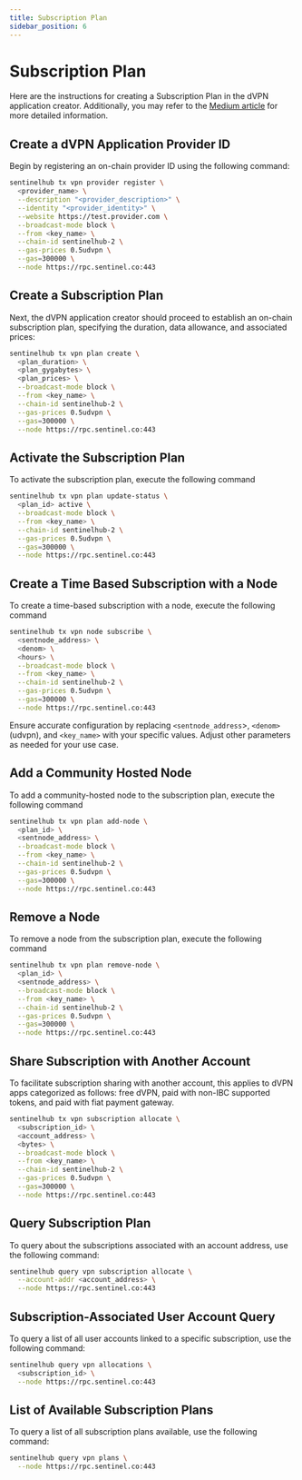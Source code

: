 ```yaml
---
title: Subscription Plan
sidebar_position: 6
---
```


# Subscription Plan

Here are the instructions for creating a Subscription Plan in the dVPN application creator. Additionally, you may refer to the [Medium article](https://medium.com/sentinel/introduction-of-on-chain-subscriptions-and-time-based-payments-sentinels-biggest-dvpn-protocol-a2b240199f18) for more detailed information.

## Create a dVPN Application Provider ID

Begin by registering an on-chain provider ID using the following command:

```bash
sentinelhub tx vpn provider register \
  <provider_name> \
  --description "<provider_description>" \
  --identity "<provider_identity>" \
  --website https://test.provider.com \
  --broadcast-mode block \
  --from <key_name> \
  --chain-id sentinelhub-2 \
  --gas-prices 0.5udvpn \
  --gas=300000 \
  --node https://rpc.sentinel.co:443
```

## Create a Subscription Plan

Next, the dVPN application creator should proceed to establish an on-chain subscription plan, specifying the duration, data allowance, and associated prices:

```bash
sentinelhub tx vpn plan create \
  <plan_duration> \
  <plan_gygabytes> \
  <plan_prices> \
  --broadcast-mode block \
  --from <key_name> \
  --chain-id sentinelhub-2 \
  --gas-prices 0.5udvpn \
  --gas=300000 \
  --node https://rpc.sentinel.co:443
```

## Activate the Subscription Plan

To activate the subscription plan, execute the following command

```bash
sentinelhub tx vpn plan update-status \
  <plan_id> active \
  --broadcast-mode block \
  --from <key_name> \
  --chain-id sentinelhub-2 \
  --gas-prices 0.5udvpn \
  --gas=300000 \
  --node https://rpc.sentinel.co:443
```

## Create a Time Based Subscription with a Node

To create a time-based subscription with a node, execute the following command

```bash
sentinelhub tx vpn node subscribe \
  <sentnode_address> \
  <denom> \
  <hours> \
  --broadcast-mode block \
  --from <key_name> \
  --chain-id sentinelhub-2 \
  --gas-prices 0.5udvpn \
  --gas=300000 \
  --node https://rpc.sentinel.co:443
```

Ensure accurate configuration by replacing `<sentnode_address`>, `<denom>` (udvpn), and `<key_name>` with your specific values. Adjust other parameters as needed for your use case.

## Add a Community Hosted Node

To add a community-hosted node to the subscription plan, execute the following command

```bash
sentinelhub tx vpn plan add-node \
  <plan_id> \
  <sentnode_address> \
  --broadcast-mode block \
  --from <key_name> \
  --chain-id sentinelhub-2 \
  --gas-prices 0.5udvpn \
  --gas=300000 \
  --node https://rpc.sentinel.co:443
```

## Remove a Node

To remove a node from the subscription plan, execute the following command

```bash
sentinelhub tx vpn plan remove-node \
  <plan_id> \
  <sentnode_address> \
  --broadcast-mode block \
  --from <key_name> \
  --chain-id sentinelhub-2 \
  --gas-prices 0.5udvpn \
  --gas=300000 \
  --node https://rpc.sentinel.co:443
```

## Share Subscription with Another Account

To facilitate subscription sharing with another account, this applies to dVPN apps categorized as follows: free dVPN, paid with non-IBC supported tokens, and paid with fiat payment gateway.

```bash
sentinelhub tx vpn subscription allocate \
  <subscription_id> \
  <account_address> \
  <bytes> \
  --broadcast-mode block \
  --from <key_name> \
  --chain-id sentinelhub-2 \
  --gas-prices 0.5udvpn \
  --gas=300000 \
  --node https://rpc.sentinel.co:443
```

## Query Subscription Plan

To query about the subscriptions associated with an account address, use the following command:

```bash
sentinelhub query vpn subscription allocate \
  --account-addr <account_address> \
  --node https://rpc.sentinel.co:443
```

## Subscription-Associated User Account Query

To query a list of all user accounts linked to a specific subscription, use the following command:

```bash
sentinelhub query vpn allocations \
  <subscription_id> \
  --node https://rpc.sentinel.co:443
```

## List of Available Subscription Plans

To query a list of all subscription plans available,  use the following command:

```bash
sentinelhub query vpn plans \
  --node https://rpc.sentinel.co:443
```